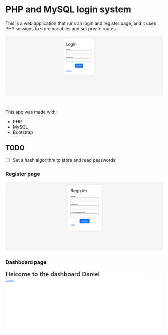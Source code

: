 # PHP and MySQL login system

This is a web application that runs an login and register page, and it uses PHP sessions to store variables and set prvate routes

![image](assets/login.png)

#

This app was made with:
- PHP
- MySQL
- Bootstrap

## TODO

- [ ] Set a hash algorithm to store and read passwords

### Register page

![image2](assets/register.png)

### Dashboard page

![image3](assets/dashboard.png)
